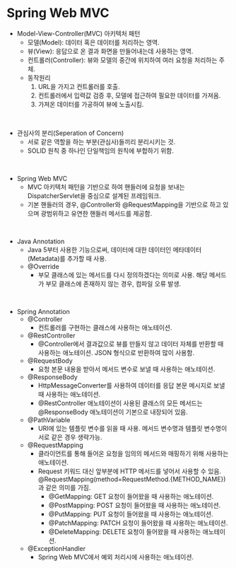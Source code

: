 # Spring Web MVC

* Model-View-Controller(MVC) 아키텍처 패턴
  * 모델(Model): 데이터 혹은 데이터를 처리하는 영역.
  * 뷰(View): 응답으로 온 결과 화면을 만들어내는데 사용하는 영역.
  * 컨트롤러(Controller): 뷰와 모델의 중간에 위치하여 여러 요청을 처리하는 주체.
  * 동작원리
    1. URL을 가지고 컨트롤러를 호출.
    2. 컨트롤러에서 입력값 검증 후, 모델에 접근하여 필요한 데이터를 가져옴.
    3. 가져온 데이터를 가공하여 뷰에 노출시킴.

<br>
  
* 관심사의 분리(Seperation of Concern)
  * 서로 같은 역할을 하는 부분(관심사)들끼리 분리시키는 것.
  * SOLID 원칙 중 하나인 단일책임의 원칙에 부합하기 위함.

<br>

* Spring Web MVC
  * MVC 아키텍처 패턴을 기반으로 하여 핸들러에 요청을 보내는 DispatcherServlet을 중심으로 설계된 프레임워크.
  * 기본 핸들러의 경우, @Controller와 @RequestMapping을 기반으로 하고 있으며 광범위하고 유연한 핸들러 메서드를 제공함.

<br>

* Java Annotation
  * Java 5부터 사용한 기능으로써, 데이터에 대한 데이터인 메타데이터(Metadata)를 추가할 때 사용.
  * @Override
    * 부모 클래스에 있는 메서드를 다시 정의하겠다는 의미로 사용. 해당 메서드가 부모 클래스에 존재하지 않는 경우, 컴파일 오류 발생.

<br>

* Spring Annotation
  * @Controller
    * 컨트롤러를 구현하는 클래스에 사용하는 애노테이션.
  * @RestController
    * @Controller에서 결과값으로 뷰를 만들지 않고 데이터 자체를 반환할 때 사용하는 애노테이션. JSON 형식으로 반환하여 많이 사용함.
  * @RequestBody
    * 요청 본문 내용을 받아서 메서드 변수로 보낼 때 사용하는 애노테이션.
  * @ResponseBody
    * HttpMessageConverter를 사용하여 데이터를 응답 본문 메시지로 보낼 때 사용하는 애노테이션.
    * @RestController 애노테이션이 사용된 클래스의 모든 메서드는 @ResponseBody 애노테이션이 기본으로 내장되어 있음.
  * @PathVariable
    * URI에 있는 템플릿 변수를 읽을 때 사용. 메서드 변수명과 템플릿 변수명이 서로 같은 경우 생략가능.
  * @RequestMapping
    * 클라이언트를 통해 들어온 요청을 임의의 메서드와 매핑하기 위해 사용하는 애노테이션.
    * Request 키워드 대신 앞부분에 HTTP 메서드를 넣어서 사용할 수 있음. @RequestMapping(method=RequestMethod.{METHOD_NAME})과 같은 의미를 가짐.
      * @GetMapping: GET 요청이 들어왔을 때 사용하는 애노테이션.
      * @PostMapping: POST 요청이 들어왔을 때 사용하는 애노테이션.
      * @PutMapping: PUT 요청이 들어왔을 때 사용하는 애노테이션.
      * @PatchMapping: PATCH 요청이 들어왔을 때 사용하는 애노테이션.
      * @DeleteMapping: DELETE 요청이 들어왔을 때 사용하는 애노테이션.
  * @ExceptionHandler
    * Spring Web MVC에서 예외 처리시에 사용하는 애노테이션.
